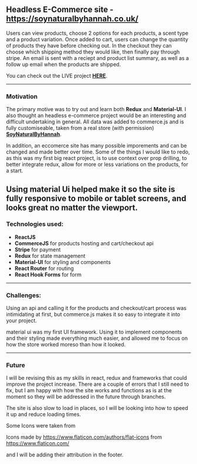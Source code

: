 ## Headless E-Commerce site - https://soynaturalbyhannah.co.uk/
Users can view products, choose 2 options for each products, a scent type and a product variation. Once added to cart, users can change the quantity of products they have before checking out. In the checkout they can choose which shipping method they would like, then finally pay through stripe. An email is sent with a reciept and product list summary, as well as a follow up email when the products are shipped.

You can check out the LIVE project [**HERE**](https://soynaturalbyhannah.co.uk/ 'Completed project').

---

### Motivation

The primary motive was to try out and learn both **Redux** and **Material-UI**. I also thought an headless e-commerce project would be an
interesting and difficult undertaking in general. 
All data was added to commerce.js and is fully customiseable, taken from a real store (with permission)
[**SoyNaturalByHannah**](https://www.etsy.com/uk/shop/SoyNaturalByHannah 'Original Store').

In addition, an eccomerce site has many possible imporements and can be changed and made better over time.
Some of the things I would like to redo, as this was my first big react project, is to use context over
prop drilling, to better integrate redux, allow for more or less variations on the products, for a start.

Using material Ui helped make it so the site is fully responsive to mobile or tablet screens, and looks great no matter the viewport.
---

### Technologies used:

- **ReactJS**
- **CommerceJS** for products hosting and cart/checkout api
- **Stripe** for payment
- **Redux** for state management
- **Material-UI** for styling and components
- **React Router** for routing
- **React Hook Forms** for form

---

### Challenges:

Using an api and calling it for the products and checkout/cart process
was intimidating at first, but commerce.js makes it so easy to integrate it
into your project.

material ui was my first UI framework. Using it to implement components and their styling made everything much easier, and allowed me to focus on how the store worked moreso than how it looked.

---

### Future

I will be revising this as my skills in react, redux and frameworks that could improve the project increase. There are a couple of errors that I still need to fix, but I am happy with how the site works and functions as is at the moment so they will be addressed in the future through branches. 

The site is also slow to load in places, so I will be looking into how to speed it up and reduce loading times.


Some Icons were taken from 

Icons made by https://www.flaticon.com/authors/flat-icons from https://www.flaticon.com/

and I will be adding their attribution in the footer.
